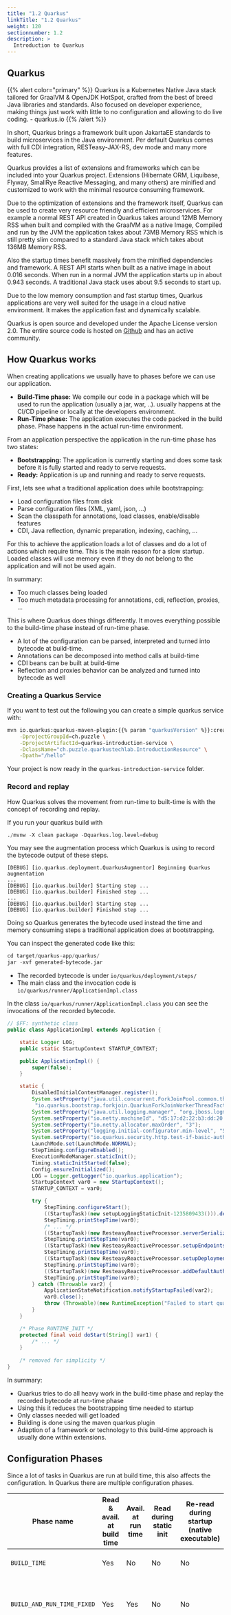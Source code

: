 ```yaml
---
title: "1.2 Quarkus"
linkTitle: "1.2 Quarkus"
weight: 120
sectionnumber: 1.2
description: >
  Introduction to Quarkus
---
```



## Quarkus

{{% alert color="primary" %}}
Quarkus is a Kubernetes Native Java stack tailored for GraalVM & OpenJDK
HotSpot, crafted from the best of breed Java libraries and standards. Also
focused on developer experience, making things just work with little to no
configuration and allowing to do live coding. - quarkus.io
{{% /alert %}}

In short, Quarkus brings a framework built upon JakartaEE standards to build
microservices in the Java environment. Per default Quarkus comes with full CDI
integration, RESTeasy-JAX-RS, dev mode and many more features.

Quarkus provides a list of extensions and frameworks which can be included into
your Quarkus project. Extensions (Hibernate ORM, Liquibase, Flyway, SmallRye
Reactive Messaging, and many others) are minified and customized to work with
the minimal resource consuming framework.

Due to the optimization of extensions and the framework itself, Quarkus can be
used to create very resource friendly and efficient microservices. For example
a normal REST API created in Quarkus takes around 12MB Memory RSS when built
and compiled with the GraalVM as a native Image, Compiled and run by the
JVM the application takes about 73MB Memory RSS which is still pretty slim
compared to a standard Java stack which takes about 136MB Memory RSS.

Also the startup times benefit massively from the minified dependencies and
framework. A REST API starts when built as a native image in about 0.016
seconds. When run in a normal JVM the application starts up in about 0.943
seconds. A traditional Java stack uses about 9.5 seconds to start up.

Due to the low memory consumption and fast startup times, Quarkus applications
are very well suited for the usage in a cloud native environment. It makes the
application fast and dynamically scalable.

Quarkus is open source and developed under the Apache License version 2.0. The
entire source code is hosted on [Github](https://github.com/quarkusio/quarkus)
and has an active community.


## How Quarkus works

When creating applications we usually have to phases before we can use our application.

* **Build-Time phase:** We compile our code in a package which will be used to run the application (usually a jar, war, ..).
usually happens at the CI/CD pipeline or locally at the developers environment.
* **Run-Time phase:** The application executes the code packed in the build phase. Phase happens in the actual run-time environment.

From an application perspective the application in the run-time phase has two states:

* **Bootstrapping:** The application is currently starting and does some task before it is fully started and ready to serve
requests.
* **Ready:** Application is up and running and ready to serve requests.

First, lets see what a traditional application does while bootstrapping:

* Load configuration files from disk
* Parse configuration files (XML, yaml, json, ...)
* Scan the classpath for annotations, load classes, enable/disable features
* CDI, Java reflection, dynamic preparation, indexing, caching, ...

For this to achieve the application loads a lot of classes and do a lot of actions which require time. This is the main
reason for a slow startup. Loaded classes will use memory even if they do not belong to the application and will not
be used again.

In summary:

* Too much classes being loaded
* Too much metadata processing for annotations, cdi, reflection, proxies, ...

This is where Quarkus does things differently. It moves everything possible to the build-time phase instead of run-time
phase.

* A lot of the configuration can be parsed, interpreted and turned into bytecode at build-time.
* Annotations can be decomposed into method calls at build-time
* CDI beans can be built at build-time
* Reflection and proxies behavior can be analyzed and turned into bytecode as well


### Creating a Quarkus Service

If you want to test out the following you can create a simple quarkus service with:


```bash
mvn io.quarkus:quarkus-maven-plugin:{{% param "quarkusVersion" %}}:create \
    -DprojectGroupId=ch.puzzle \
    -DprojectArtifactId=quarkus-introduction-service \
    -DclassName="ch.puzzle.quarkustechlab.IntroductionResource" \
    -Dpath="/hello"
```

Your project is now ready in the `quarkus-introduction-service` folder.


### Record and replay

How Quarkus solves the movement from run-time to built-time is with the concept of recording and replay.

If you run your quarkus build with
```s
./mvnw -X clean package -Dquarkus.log.level=debug
```

You may see the augmentation process which Quarkus is using to record the bytecode output of these steps.

```
[DEBUG] [io.quarkus.deployment.QuarkusAugmentor] Beginning Quarkus augmentation
...
[DEBUG] [io.quarkus.builder] Starting step ...
[DEBUG] [io.quarkus.builder] Finished step ...
...
[DEBUG] [io.quarkus.builder] Starting step ...
[DEBUG] [io.quarkus.builder] Finished step ...
```

Doing so Quarkus generates the bytecode used instead the time and memory consuming steps a traditional application does
at bootstrapping.

You can inspect the generated code like this:
```s
cd target/quarkus-app/quarkus/
jar -xvf generated-bytecode.jar
```

* The recorded bytecode is under `io/quarkus/deployment/steps/`
* The main class and the invocation code is `io/quarkus/runner/ApplicationImpl.class`

In the class `io/quarkus/runner/ApplicationImpl.class` you can see the invocations of the recorded bytecode.
```java
// $FF: synthetic class
public class ApplicationImpl extends Application {

    static Logger LOG;
    public static StartupContext STARTUP_CONTEXT;

    public ApplicationImpl() {
        super(false);
    }

    static {
        DisabledInitialContextManager.register();
        System.setProperty("java.util.concurrent.ForkJoinPool.common.threadFactory",
         "io.quarkus.bootstrap.forkjoin.QuarkusForkJoinWorkerThreadFactory");
        System.setProperty("java.util.logging.manager", "org.jboss.logmanager.LogManager");
        System.setProperty("io.netty.machineId", "d5:17:d2:22:b3:dd:20:8a");
        System.setProperty("io.netty.allocator.maxOrder", "3");
        System.setProperty("logging.initial-configurator.min-level", "500");
        System.setProperty("io.quarkus.security.http.test-if-basic-auth-implicitly-required", "true");
        LaunchMode.set(LaunchMode.NORMAL);
        StepTiming.configureEnabled();
        ExecutionModeManager.staticInit();
        Timing.staticInitStarted(false);
        Config.ensureInitialized();
        LOG = Logger.getLogger("io.quarkus.application");
        StartupContext var0 = new StartupContext();
        STARTUP_CONTEXT = var0;

        try {
            StepTiming.configureStart();
            ((StartupTask)(new setupLoggingStaticInit-1235809433())).deploy(var0);
            StepTiming.printStepTime(var0);
            /* ... */
            ((StartupTask)(new ResteasyReactiveProcessor.serverSerializers1997124575())).deploy(var0);
            StepTiming.printStepTime(var0);
            ((StartupTask)(new ResteasyReactiveProcessor.setupEndpoints615463616())).deploy(var0);
            StepTiming.printStepTime(var0);
            ((StartupTask)(new ResteasyReactiveProcessor.setupDeployment713137389())).deploy(var0);
            StepTiming.printStepTime(var0);
            ((StartupTask)(new ResteasyReactiveProcessor.addDefaultAuthFailureHandler1048820038())).deploy(var0);
            StepTiming.printStepTime(var0);
        } catch (Throwable var2) {
            ApplicationStateNotification.notifyStartupFailed(var2);
            var0.close();
            throw (Throwable)(new RuntimeException("Failed to start quarkus", var2));
        }
    }

    /* Phase RUNTIME_INIT */
    protected final void doStart(String[] var1) {
        /* ... */
    }
    
    /* removed for simplicity */
}
```

In summary:

* Quarkus tries to do all heavy work in the build-time phase and replay the recorded bytecode at run-time phase
* Using this it reduces the bootstrapping time needed to startup
* Only classes needed will get loaded
* Building is done using the maven quarkus plugin
* Adaption of a framework or technology to this build-time approach is usually done within extensions.


## Configuration Phases

Since a lot of tasks in Quarkus are run at build time, this also affects the configuration. In Quarkus there are
multiple configuration phases.

Phase name       | Read & avail. at build time | Avail. at run time | Read during static init | Re-read during startup (native executable) | Notes
-----------------|-----------------------------|--------------------|-------------------------|--------------------------------------------|------
`BUILD_TIME`     | Yes | No | No | No | Appropriate for things which affect build.
`BUILD_AND_RUN_TIME_FIXED`   | Yes | Yes | No | No | Appropriate for things which affect build and must be visible for run time code. Not read from config at run time.
`BOOTSTRAP`      | No | Yes | No | Yes | Used when runtime configuration needs to be obtained from an external system (like `Consul`), but details of that system need to be configurable (for example Consul's URL). The high level way this works is by using the standard Quarkus config sources (such as properties files, system properties, etc.) and producing `ConfigSourceProvider` objects which are subsequently taken into account by Quarkus when creating the final runtime `Config` object.
`RUN_TIME`       | No | Yes | Yes | Yes | Not available at build, read at start in all modes.

Source and more details [Configuration Root Phases](https://quarkus.io/guides/writing-extensions#configuration-root-phases)

We will use configuration contexts in the &laquo;Quarkus Extension Lab&raquo;.


### Example

Let us have a look at an example. You want to use the Apicurio Registry[^1] as your Schema Registry for your Kafka Avro[^2]
Schemas and as well for your API designs. Apicurio provides different storage implementations and you like to have
stored the data in a oracle database. There is also an official docker-image `apicurio/apicurio-registry-sql` available.

However, is this image usable for our case? Unfortunately not. The image is built for postgres. The needed configuration
for your runtime environment is easily overridable using environment variables like
`QUARKUS_DATASOURCE_USERNAME`.

These are typical properties which must be overridable at runtime. However, properties like JDBC driver are fixed at build-time
even if the database driver would be included we would not be able to override the `QUARKUS_DATASOURCE_JDBC_DRIVER` property.

![Configuration Properties](../config-properties.png)

We can also see this in the [All Configuration Overview](https://quarkus.io/guides/all-config). Properties with the lock
symbol are fixed at build time. Changing these strictly requires rebuilding the application.

[^1]: [Apicurio Registry](https://www.apicur.io/registry/)
[^2]: [Apache Avro](https://avro.apache.org/)
